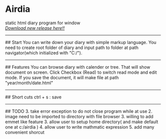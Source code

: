 # Airdia
static html diary program for window <br>
*[Download new release here!!](https://github.com/GgoGgo/Airdia/releases)*
<hr>
## Start
You can write down your diary with simple markup language. You need to create root folder of diary and input path to folder at path navigator(which initialized with "C:/"). 
<hr>
## Features
You can browse diary with calender or tree. That will show document on screen. Click Checkbox
(Read) to switch read mode and edit mode. If you save the document, it will make file at path "year/month/date.html"
<hr>
## Short cuts
ctrl + s : save
<hr>
## TODO
3. take error exception to do not close program while at use
2. image need to be imported to directory with file browser
3. willing to add emmet like feature
3. allow user to setup home directory( and make default one at c:/airdia )
4. allow user to write mathmatic expression
5. add many convenient shorcut

